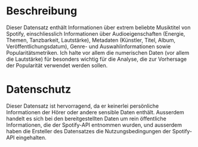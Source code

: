# Beschreibung
Dieser Datensatz enthält Informationen über extrem beliebte Musiktitel von Spotify, einschliesslich Informationen über Audioeigenschaften (Energie, Themen, Tanzbarkeit, Lautstärke), Metadaten (Künstler, Titel, Album, Veröffentlichungsdatum), Genre- und Auswahlinformationen sowie Popularitätsmetriken. Ich halte vor allem die numerischen Daten (vor allem die Lautstärke) für besonders wichtig für die Analyse, die zur Vorhersage der Popularität verwendet werden sollen.

# Datenschutz
Dieser Datensatz ist hervorragend, da er keinerlei persönliche Informationen der Hörer oder andere sensible Daten enthält. Ausserdem handelt es sich bei den bereitgestellten Daten um rein öffentliche Informationen, die der Spotify-API entnommen wurden, und ausserdem haben die Ersteller des Datensatzes die Nutzungsbedingungen der Spotify-API eingehalten.
